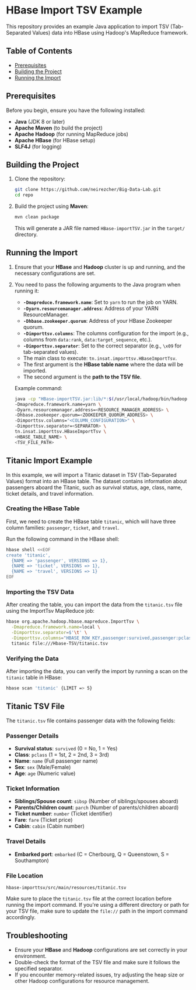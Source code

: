 # HBase Import TSV Example

This repository provides an example Java application to import TSV (Tab-Separated Values) data into HBase using Hadoop's MapReduce framework.

## Table of Contents
- [Prerequisites](#prerequisites)
- [Building the Project](#building-the-project)
- [Running the Import](#running-the-import)
  
## Prerequisites

Before you begin, ensure you have the following installed:

- **Java** (JDK 8 or later)
- **Apache Maven** (to build the project)
- **Apache Hadoop** (for running MapReduce jobs)
- **Apache HBase** (for HBase setup)
- **SLF4J** (for logging)

## Building the Project

1. Clone the repository:
    ```bash
    git clone https://github.com/neirezcher/Big-Data-Lab.git
    cd repo
    ```

2. Build the project using **Maven**:
    ```bash
    mvn clean package
    ```
   This will generate a JAR file named `HBase-importTSV.jar` in the `target/` directory.

## Running the Import

1. Ensure that your **HBase** and **Hadoop** cluster is up and running, and the necessary configurations are set.
   
2. You need to pass the following arguments to the Java program when running it:

   - **`-Dmapreduce.framework.name`**: Set to `yarn` to run the job on YARN.
   - **`-Dyarn.resourcemanager.address`**: Address of your YARN ResourceManager.
   - **`-Dhbase.zookeeper.quorum`**: Address of your HBase Zookeeper quorum.
   - **`-Dimporttsv.columns`**: The columns configuration for the import (e.g., columns from `data:rank`, `data:target_sequence`, etc.).
   - **`-Dimporttsv.separator`**: Set to the correct separator (e.g., `\x09` for tab-separated values).
   - The main class to execute: `tn.insat.importtsv.HBaseImportTsv`.
   - The first argument is the **HBase table name** where the data will be imported.
   - The second argument is the **path to the TSV file**.

   Example command:

   ```bash
   java -cp "HBase-importTSV.jar:lib/*:$(/usr/local/hadoop/bin/hadoop classpath):/usr/local/hbase/lib/*" \
   -Dmapreduce.framework.name=yarn \
   -Dyarn.resourcemanager.address=<RESOURCE_MANAGER_ADDRESS> \
   -Dhbase.zookeeper.quorum=<ZOOKEEPER_QUORUM_ADDRESS> \
   -Dimporttsv.columns="<COLUMN_CONFIGURATION>" \
   -Dimporttsv.separator=<SEPARATOR> \
   tn.insat.importtsv.HBaseImportTsv \
   <HBASE_TABLE_NAME> \
   <TSV_FILE_PATH>

## Titanic Import Example

In this example, we will import a Titanic dataset in TSV (Tab-Separated Values) format into an HBase table. The dataset contains information about passengers aboard the Titanic, such as survival status, age, class, name, ticket details, and travel information.

### Creating the HBase Table

First, we need to create the HBase table `titanic`, which will have three column families: `passenger`, `ticket`, and `travel`.

Run the following command in the HBase shell:

```bash
hbase shell <<EOF
create 'titanic', 
  {NAME => 'passenger', VERSIONS => 1},
  {NAME => 'ticket', VERSIONS => 1},
  {NAME => 'travel', VERSIONS => 1}
EOF
```
### Importing the TSV Data

After creating the table, you can import the data from the `titanic.tsv` file using the ImportTsv MapReduce job:

```bash
hbase org.apache.hadoop.hbase.mapreduce.ImportTsv \
  -Dmapreduce.framework.name=local \
  -Dimporttsv.separator=$'\t' \
  -Dimporttsv.columns="HBASE_ROW_KEY,passenger:survived,passenger:pclass,passenger:name,passenger:sex,passenger:age,ticket:sibsp,ticket:parch,ticket:number,ticket:fare,ticket:cabin,travel:embarked" \
  titanic file:///Hbase-TSV/titanic.tsv
```
### Verifying the Data

After importing the data, you can verify the import by running a scan on the `titanic` table in HBase:

```bash
hbase scan 'titanic' {LIMIT => 5}
```
## Titanic TSV File

The `titanic.tsv` file contains passenger data with the following fields:

### Passenger Details
- **Survival status**: `survived` (0 = No, 1 = Yes)
- **Class**: `pclass` (1 = 1st, 2 = 2nd, 3 = 3rd)
- **Name**: `name` (Full passenger name)
- **Sex**: `sex` (Male/Female)
- **Age**: `age` (Numeric value)

### Ticket Information
- **Siblings/Spouse count**: `sibsp` (Number of siblings/spouses aboard)
- **Parents/Children count**: `parch` (Number of parents/children aboard)
- **Ticket number**: `number` (Ticket identifier)
- **Fare**: `fare` (Ticket price)
- **Cabin**: `cabin` (Cabin number)

### Travel Details
- **Embarked port**: `embarked` (C = Cherbourg, Q = Queenstown, S = Southampton)

### File Location
```
hbase-importtsv/src/main/resources/titanic.tsv
```

Make sure to place the `titanic.tsv` file at the correct location before running the import command. If you're using a different directory or path for your TSV file, make sure to update the `file://` path in the import command accordingly.

## Troubleshooting

- Ensure your **HBase** and **Hadoop** configurations are set correctly in your environment.
- Double-check the format of the TSV file and make sure it follows the specified separator.
- If you encounter memory-related issues, try adjusting the heap size or other Hadoop configurations for resource management.
